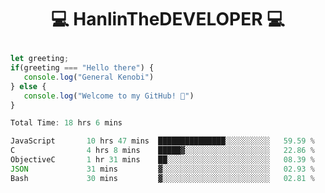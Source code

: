 # <p align="center"> 💻 HanlinTheDEVELOPER 💻 </p>
 ```js
let greeting;
 if(greeting === "Hello there") {
    console.log("General Kenobi")
} else { 
    console.log("Welcome to my GitHub! 👋")
}
```



<!--START_SECTION:waka-->

```js
Total Time: 18 hrs 6 mins

JavaScript       10 hrs 47 mins  ███████████████░░░░░░░░░░   59.59 %
C                4 hrs 8 mins    █████▓░░░░░░░░░░░░░░░░░░░   22.86 %
ObjectiveC       1 hr 31 mins    ██░░░░░░░░░░░░░░░░░░░░░░░   08.39 %
JSON             31 mins         ▓░░░░░░░░░░░░░░░░░░░░░░░░   02.93 %
Bash             30 mins         ▓░░░░░░░░░░░░░░░░░░░░░░░░   02.81 %
```

<!--END_SECTION:waka-->


